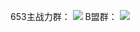 653主战力群：
![](https://typro-zh.oss-cn-shanghai.aliyuncs.com/%E5%BE%AE%E4%BF%A1%E6%88%AA%E5%9B%BE_20230805004610.png)
B盟群：
![](https://typro-zh.oss-cn-shanghai.aliyuncs.com/849201f943a8ce2e01e74b3a5300082.jpg)